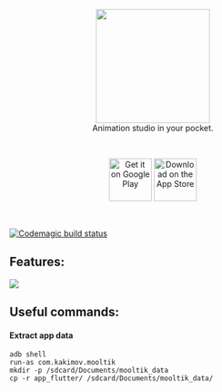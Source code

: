 <p align="center">
  <img width="200" height="auto" src="https://github.com/ruskakimov/mooltik/blob/master/assets/readme_logo.png">
  <br />
  <span align="center">Animation studio in your pocket.</span>
</p>
<br />
<p align="center">
  <a href="https://play.google.com/store/apps/details?id=com.kakimov.mooltik&utm_source=github&utm_medium=link"><img alt="Get it on Google Play" src="https://gitjournal.io/images/android-store-badge.png" height="75px"/></a>
  <a href="https://apps.apple.com/us/app/mooltik-animation-studio/id1551518290"><img alt="Download on the App Store" src="https://gitjournal.io/images/ios-store-badge.svg" height="75px"/></a>
</p>

<br />
  
  [![Codemagic build status](https://api.codemagic.io/apps/60363e65c9d4d7cf9b10cfc0/default-workflow/status_badge.svg)](https://codemagic.io/apps/60363e65c9d4d7cf9b10cfc0/default-workflow/latest_build)

## Features:

<img width="auto" height="auto" src="https://github.com/ruskakimov/mooltik/blob/master/assets/readme_screenshots.png">

## Useful commands:

#### Extract app data

```
adb shell 
run-as com.kakimov.mooltik
mkdir -p /sdcard/Documents/mooltik_data 
cp -r app_flutter/ /sdcard/Documents/mooltik_data/
```
